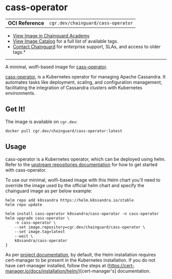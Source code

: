 <!--monopod:start-->
# cass-operator
| | |
| - | - |
| **OCI Reference** | `cgr.dev/chainguard/cass-operator` |


* [View Image in Chainguard Academy](https://edu.chainguard.dev/chainguard/chainguard-images/reference/cass-operator/overview/)
* [View Image Catalog](https://console.enforce.dev/images/catalog) for a full list of available tags.
* [Contact Chainguard](https://www.chainguard.dev/chainguard-images) for enterprise support, SLAs, and access to older tags.*

---
<!--monopod:end-->

<!--overview:start-->
A minimal, wolfi-based image for [cass-operator](https://github.com/k8ssandra/cass-operator).

[cass-operator](https://github.com/k8ssandra/cass-operator), is a Kubernetes operator for managing Apache Cassandra. It automates tasks like deployment, scaling, and configuration management, facilitating the integration of Cassandra clusters with Kubernetes environments.
<!--overview:end-->

<!--getting:start-->
## Get It!
The image is available on `cgr.dev`:

```
docker pull cgr.dev/chainguard/cass-operator:latest
```
<!--getting:end-->

<!--body:start-->
## Usage
cass-operator is a Kubernetes operator, which can be deployed using helm. Refer to the [upstream repositories documentation](https://github.com/k8ssandra/cass-operator) for how to get started with cass-operator. 

To use our minimal, wolfi-based image with this Helm chart you'll need to override the image used by the official helm chart and specify the chainguard image as per below example:

```shell
helm repo add k8ssandra https://helm.k8ssandra.io/stable
helm repo update

helm install cass-operator k8ssandra/cass-operator -n cass-operator
helm upgrade cass-operator \
    -n cass-operator \
    --set image.repository=cgr.dev/chainguard/cass-operator \
    --set image.tag=latest
    --wait \
    k8ssandra/cass-operator
}
```

As per [project documentation](https://github.com/k8ssandra/cass-operator/blob/master/README.md#installing-the-operator-with-helm), by default, the Helm installation requires cert-manager to be present in the Kubernetes installation. If you do not have cert-manager installed, follow the steps at (https://cert-manager.io/docs/installation/helm/)[cert-manager's] documentation.

<!--body:end-->
